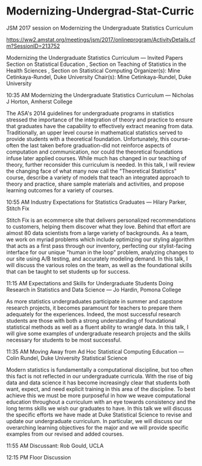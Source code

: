 # Modernizing-Undergrad-Stat-Curric
JSM 2017 session on Modernizing the Undergraduate Statistics Curriculum

https://ww2.amstat.org/meetings/jsm/2017/onlineprogram/ActivityDetails.cfm?SessionID=213752

Modernizing the Undergraduate Statistics Curriculum — Invited Papers
Section on Statistical Education , Section on Teaching of Statistics in the Health Sciences , Section on Statistical Computing
Organizer(s): Mine Cetinkaya-Rundel, Duke University
Chair(s): Mine Cetinkaya-Rundel, Duke University

10:35 AM	Modernizing the Undergraduate Statistics Curriculum — Nicholas J Horton, Amherst College

The ASA's 2014 guidelines for undergraduate programs in statistics stressed the importance of the integration of theory and practice to ensure that graduates have the capability to effectively extract meaning from data. Traditionally, an upper level course in mathematical statistics served to provide students with a theoretical foundation. Unfortunately, this course-often the last taken before graduation-did not reinforce aspects of computation and communication, nor could the theoretical foundations infuse later applied courses. While much has changed in our teaching of theory, further reconsider this curriculum is needed. In this talk, I will review the changing face of what many now call the "Theoretical Statistics" course, describe a variety of models that teach an integrated approach to theory and practice, share sample materials and activities, and propose learning outcomes for a variety of courses.

10:55 AM	Industry Expectations for Statistics Graduates — Hilary Parker, Stitch Fix

Stitch Fix is an ecommerce site that delivers personalized recommendations to customers, helping them discover what they love. Behind that effort are almost 80 data scientists from a large variety of backgrounds. As a team, we work on myriad problems which include optimizing our styling algorithm that acts as a first pass through our inventory, perfecting our stylist-facing interface for our unique "human in the loop" problem, analyzing changes to our site using A/B testing, and accurately modeling demand. In this talk, I will discuss the various roles on the team, as well as the foundational skills that can be taught to set students up for success.

11:15 AM	Expectations and Skills for Undergraduate Students Doing Research in Statistics and Data Science — Jo Hardin, Pomona College

As more statistics undergraduates participate in summer and capstone research projects, it becomes paramount for teachers to prepare them adequately for the experiences. Indeed, the most successful research students are those with both a strong understanding of foundational statistical methods as well as a fluent ability to wrangle data. In this talk, I will give some examples of undergraduate research projects and the skills necessary for students to be most successful.


11:35 AM	Moving Away from Ad Hoc Statistical Computing Education — Colin Rundel, Duke University Statistical Science

Modern statistics is fundamentally a computational discipline, but too often this fact is not reflected in our undergraduate curricula. With the rise of big data and data science it has become increasingly clear that students both want, expect, and need explicit training in this area of the discipline. To best achieve this we must be more purposeful in how we weave computational education throughout a curriculum with an eye towards consistency and the long terms skills we wish our graduates to have. In this talk we will discuss the specific efforts we have made at Duke Statistical Science to revise and update our undergraduate curriculum. In particular, we will discuss our overarching learning objectives for the major and we will provide specific examples from our revised and added courses.

11:55 AM	Discussant: Rob Gould, UCLA

12:15 PM	Floor Discussion

